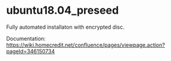 # ubuntu18.04_preseed
Fully automated installaton with encrypted disc.

Documentation: https://wiki.homecredit.net/confluence/pages/viewpage.action?pageId=346150734

